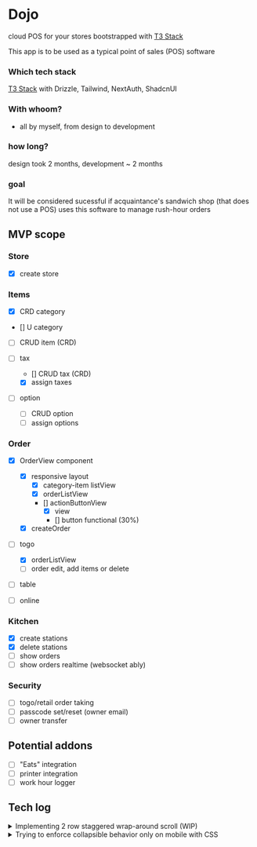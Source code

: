 # Dojo

cloud POS for your stores bootstrapped with [T3 Stack](https://create.t3.gg/)

This app is to be used as a typical point of sales (POS) software

### Which tech stack

[T3 Stack](https://create.t3.gg/) with Drizzle, Tailwind, NextAuth, ShadcnUI

### With whoom?

- all by myself, from design to development

### how long?

design took 2 months, development ~ 2 months

### goal

It will be considered sucessful if acquaintance's sandwich shop (that does not use a POS) uses this software to manage rush-hour orders

## MVP scope

<!--
<details>
<summary></summary>
</details> -->

### Store

- [x] create store

### Items

- [x] CRD category
- [] U category

- [ ] CRUD item (CRD)

- [ ] tax

  - [] CRUD tax (CRD)
  - [x] assign taxes

- [ ] option

  - [ ] CRUD option
  - [ ] assign options

### Order

- [x] OrderView component

  - [x] responsive layout
    - [x] category-item listView
    - [x] orderListView
    - [] actionButtonView
      - [x] view
      - [] button functional (30%)
  - [x] createOrder

- [ ] togo

  - [x] orderListView
  - [ ] order edit, add items or delete

- [ ] table
- [ ] online

### Kitchen

- [x] create stations
- [x] delete stations
- [ ] show orders
- [ ] show orders realtime (websocket ably)

### Security

- [ ] togo/retail order taking
- [ ] passcode set/reset (owner email)
- [ ] owner transfer

## Potential addons

- [ ] "Eats" integration
- [ ] printer integration
- [ ] work hour logger

## Tech log

<details>
<summary>
Implementing 2 row staggered wrap-around scroll (WIP)
</summary>

### I have a list of orders that kitchen needs to see.

**First**, I wanted to have a desktop view that would be 2 rows, staggered wrap-around scroll, where element leaves from top row right side and enters from bottom left side.

I tried searching for a way to do it with just CSS, but there were only simple 2 row scrollable flexbox that would have top and bottom rows locked together.

As far as I can find, there is no good way to have one flexbox/grid with 2 rows to have a overflowing on the top left side and have overflow on bottom right side.

So 2 separate flexboxes it is.

**Second?** was how to append paginated/new orders to start and end of items, without scroll position change and weird flickers

https://github.com/bvaughn/react-virtualized/blob/HEAD/docs/creatingAnInfiniteLoadingList.md

react virtualized? fibre?

**Thrid?** sync top and bottom scroll to have desired staggered scroll effect.

useRef? intersection observer?

TODO: will comeback to it to actually implement.

</details>

<details>
<summary>
Trying to enforce collapsible behavior only on mobile with CSS
</summary>

To have action buttons collapsible only on mobile, I wanted to know if it could be only be CSS.

I wanted to avoid control of the RadixUI's "Collapsible" if possible and not rely so much on JS.

Part of it was to hide the Collapsible.Trigger.

```jsx
function ActionButtons() {
  return (
    <Collapsible.Root>
      <Collapsible.Content>...buttons</Collapsible.Content>
      <Collapsible.Trigger className="lg:hidden">
        <ChevronDown />
      </Collapsible.Trigger>
    </Collapsible.Root>
  );
}
```

With visual side done, I wanted to see if it's possible to avoid taking over control of open state.

As I was looking into it, there was not a good way to infer width from CSS(tailwind) and to trigger state modification, and realised that I had to take control of it to modify the state in the first place anyways.

In the end, I took the L, implemented useIsScreenLg hook, and taken control of open state of Collapsible

```jsx
export default function useIsScreenLg() {
  const [width, setWidth] = useState(window.innerWidth);

  useEffect(() => {
    const handleResize = () => {
      setWidth(window.innerWidth);
    };
    window.addEventListener("resize", handleResize);

    return () => {
      window.removeEventListener("resize", handleResize);
    };
  }, []);

  return width >= 1024;
}
```

```jsx
function ActionButtons() {
  const isScreenLg = useIsScreenLg();
  const [isOpen, setOpen] = useState(false);

  useEffect(() => {
    if (isScreenLg) {
      setOpen(true);
    } else {
      setOpen(false);
    }
  }, [isScreenLg]);

  return (
    <Collapsible.Root open={isOpen}>
      <Collapsible.Content>...buttons</Collapsible.Content>
      <Collapsible.Trigger
        className="lg:hidden"
        disabled={isScreenLg}
        onClick={() => {
          setOpen((r) => !r);
        }}
      >
        <ChevronDown />
      </Collapsible.Trigger>
    </Collapsible.Root>
  );
}
```

</details>

<!--
<details>
<summary></summary>
</details> -->

<!-- \*\*\* REMOVE CATEGORY base "NOTHING" layout page to simple static page (no need) -->
